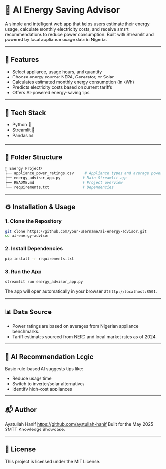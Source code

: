 # 🔌 AI Energy Saving Advisor

A simple and intelligent web app that helps users estimate their energy usage, calculate monthly electricity costs, and receive smart recommendations to reduce power consumption. Built with Streamlit and powered by local appliance usage data in Nigeria.

---

## 🚀 Features
- Select appliance, usage hours, and quantity
- Choose energy source: NEPA, Generator, or Solar
- Calculates estimated monthly energy consumption (in kWh)
- Predicts electricity costs based on current tariffs
- Offers AI-powered energy-saving tips

---

## 🧰 Tech Stack
- Python 🐍
- Streamlit 🧼
- Pandas 📊

---

## 📁 Folder Structure
```bash
📂 Energy Project/
├── appliance_power_ratings.csv     # Appliance types and average power usage (Watts)
├── energy_advisor_app.py          # Main Streamlit app
├── README.md                      # Project overview
└── requirements.txt               # Dependencies
```

---

## ⚙️ Installation & Usage

### 1. Clone the Repository
```bash
git clone https://github.com/your-username/ai-energy-advisor.git
cd ai-energy-advisor
```

### 2. Install Dependencies
```bash
pip install -r requirements.txt
```

### 3. Run the App
```bash
streamlit run energy_advisor_app.py
```

The app will open automatically in your browser at `http://localhost:8501`.

---

## 📊 Data Source
- Power ratings are based on averages from Nigerian appliance benchmarks.
- Tariff estimates sourced from NERC and local market rates as of 2024.

---

## 🧠 AI Recommendation Logic
Basic rule-based AI suggests tips like:
- Reduce usage time
- Switch to inverter/solar alternatives
- Identify high-cost appliances

---

## 📬 Author
Ayatullah Hanif
https://github.com/ayatullah-hanif
Built for the May 2025 3MTT Knowledge Showcase.

---

## 📌 License
This project is licensed under the MIT License.
